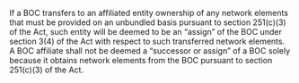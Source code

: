 If a BOC transfers to an affiliated entity ownership of any network elements that must be provided on an unbundled basis pursuant to section 251(c)(3) of the Act, such entity will be deemed to be an “assign” of the BOC under section 3(4) of the Act with respect to such transferred network elements. A BOC affiliate shall not be deemed a “successor or assign” of a BOC solely because it obtains network elements from the BOC pursuant to section 251(c)(3) of the Act.

